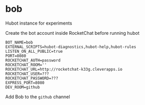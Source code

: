 # bob
Hubot instance for experiments

Create the bot account inside RocketChat before running hubot

```
BOT_NAME=bob
EXTERNAL_SCRIPTS=hubot-diagnostics,hubot-help,hubot-rules
LISTEN_ON_ALL_PUBLIC=true
PORT=8080
ROCKETCHAT_AUTH=password
ROCKETCHAT_ROOM=''
ROCKETCHAT_URL=http://rocketchat-k33g.cleverapps.io
ROCKETCHAT_USER=???
ROCKETCHAT_PASSWORD=???
EXPRESS_PORT=8080
DEV_ROOM=github
```

Add Bob to the `github` channel
